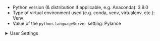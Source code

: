 -   Python version (& distribution if applicable, e.g. Anaconda): 3.9.0
-   Type of virtual environment used (e.g. conda, venv, virtualenv, etc.): Venv
-   Value of the `python.languageServer` setting: Pylance

<details>

<summary>User Settings</summary>

<p>

```

experiments
• enabled: false
• optInto: []
• optOutFrom: []

venvPath: "<placeholder>"

pipenvPath: "<placeholder>"

```

</p>
</details>